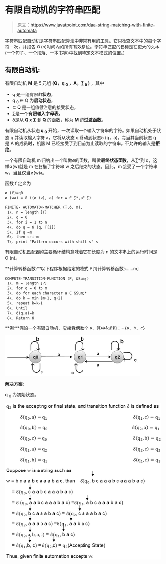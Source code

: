 # 有限自动机的字符串匹配

> 原文：<https://www.javatpoint.com/daa-string-matching-with-finite-automata>

字符串匹配自动机是字符串匹配算法中非常有用的工具。它只检查文本中的每个字符一次，并报告 O (n)时间内的所有有效移位。字符串匹配的目标是在更大的文本(一个句子、一个段落、一本书等)中找到特定文本模式的位置。)

## 有限自动机:

有限自动机 **M** 是 5 元组 **(Q，q <sub>0</sub> ，A，∑ <sub>δ</sub> )** ，其中

*   q 是一组有限的**状态**，
*   q <sub>0</sub> ∈ Q 为**启动状态**，
*   ⊆ Q 是一组值得注意的接受状态，
*   ∑是一个**有限输入字母表**，
*   δ是从 **Q x ∑** 到 **Q** 的函数，称为 **M** 的**过渡函数**。

有限自动机从状态 **q <sub>0</sub>** 开始，一次读取一个输入字符串的字符。如果自动机处于状态 q 并读取输入字符 a，它将从状态 q 移动到状态δ (q，a)。每当其当前状态 q 是 A 的成员时，机器 M 已经接受了到目前为止读取的字符串。不允许的输入是**拒绝**。

一个有限自动机 m 归纳出一个叫做∅的函数，叫做**最终状态函数**，从∑*到 q，这样∅(w)就是 m 在扫描了字符串 w 之后结束的状态。因此，m 接受了一个字符串 w，当且仅当∅(w)a。

函数 f 定义为

```
∅ (∈)=q0
∅ (wa) = δ ((∅ (w), a) for w ∈ ∑*,a∈ ∑)

```

```
FINITE- AUTOMATON-MATCHER (T,δ, m),
 1\. n ← length [T]
 2\. q ← 0
 3\. for i ← 1 to n
 4\. do q ← δ (q, T[i]) 
 5\. If q =m
 6\. then s←i-m
 7\. print "Pattern occurs with shift s" s

```

有限自动机匹配器的主要循环结构意味着它在长度为 n 的文本串上的运行时间是 O (n)。

**计算转移函数:**以下程序根据给定的模式 P[1]计算转移函数δ......m]

```
COMPUTE-TRANSITION-FUNCTION (P, &Sum;)
 1\. m ← length [P]
 2\. for q ← 0 to m
 3\. do for each character a ∈ &Sum;*
 4\. do k ← min (m+1, q+2)
 5\. repeat k←k-1
 6\. Until
 7\. δ(q,a)←k
 8\. Return δ

```

**例:**假设一个有限自动机，它接受偶数个 a，其中&求和；= {a，b，c}

![String Matching with Finite Automata](img/64ecdb00af80a8cc13e8101533cf0a86.png)

**解决方案:**

q <sub>0</sub> 为初始状态。

![String Matching with Finite Automata](img/55326afae18f88edec7c80e4ec72b0b3.png)